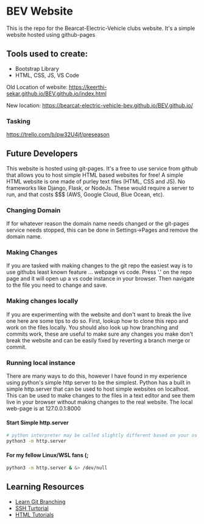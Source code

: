 # BEV Website
This is the repo for the Bearcat-Electric-Vehicle clubs website. It's a simple 
website hosted using github-pages

## Tools used to create:
  - Bootstrap Library
  - HTML, CSS, JS, VS Code

Old Location of website: https://keerthi-sekar.github.io/BEV.github.io/index.html

New location: https://bearcat-electric-vehicle-bev.github.io/BEV.github.io/

### Tasking
https://trello.com/b/pw32U4jf/preseason

## Future Developers
This website is hosted using git-pages. It's a free to use service from github 
that allows you to host simple HTML based websites for free! A simple HTML 
website is one made of purley text files (HTML, CSS and JS). No frameworks 
like Django, Flask, or NodeJs. These would require a server to run, and that 
costs $$$ (AWS, Google Cloud, Blue Ocean, etc). 

### Changing Domain
If for whatever reason the domain name needs changed or the git-pages service
needs stopped, this can be done in Settings->Pages and remove the domain name.

### Making Changes
If you are tasked with making changes to the git repo the easiest way is to
use githubs least known feature ... webpage vs code. Press '.' on the repo page
and it will open up a vs code instance in your browser. Then navigate to the file 
you need to change and save. 

### Making changes locally
If you are experimenting with the website and don't want to break the live one here
are some tips to do so. First, lookup how to clone this repo and work on the files 
locally. You should also look up how branching and commits work, these are useful to 
make sure any changes you make don't break the website and can be easily fixed by
reverting a branch merge or commit.

### Running local instance
There are many ways to do this, however I have found in my experience using python's
simple http server to be the simplest. Python has a built in simple http.server that
can be used to host simple websites on localhost. This can be used to make changes to
the files in a text editor and see them live in your browser without making changes to 
the real website. The local web-page is at 127.0.0.1:8000

#### Start Simple http.server
```bash
# python interpreter may be called slightly different based on your os
python3 -m http.server
```

#### For my fellow Linux/WSL fans (;
```bash
python3 -m http.server & &> /dev/null
```

## Learning Resources
  - <a href="https://learngitbranching.js.org/">Learn Git Branching</a>
  - <a href="https://www.hostinger.com/tutorials/ssh-tutorial-how-does-ssh-work">SSH Turtorial</a>
  - <a href="https://html.com/">HTML Tutorials</a>


